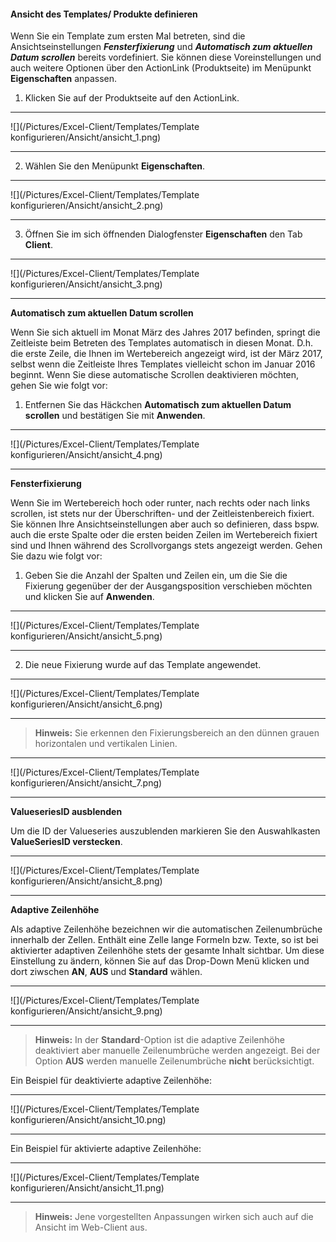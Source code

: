#### Ansicht des Templates/ Produkte definieren

Wenn Sie ein Template zum ersten Mal betreten, sind die Ansichtseinstellungen ***Fensterfixierung*** und ***Automatisch zum aktuellen Datum scrollen*** bereits vordefiniert. Sie können diese Voreinstellungen und auch weitere Optionen über den ActionLink (Produktseite) im Menüpunkt **Eigenschaften** anpassen.

1) Klicken Sie auf der Produktseite auf den ActionLink.

---
![](/Pictures/Excel-Client/Templates/Template konfigurieren/Ansicht/ansicht_1.png)

---

2) Wählen Sie den Menüpunkt **Eigenschaften**.

---
![](/Pictures/Excel-Client/Templates/Template konfigurieren/Ansicht/ansicht_2.png)

---

3) Öffnen Sie im sich öffnenden Dialogfenster **Eigenschaften** den Tab **Client**.

---
![](/Pictures/Excel-Client/Templates/Template konfigurieren/Ansicht/ansicht_3.png)

---

**Automatisch zum aktuellen Datum scrollen**

Wenn Sie sich aktuell im Monat März des Jahres 2017 befinden, springt die Zeitleiste beim Betreten des Templates automatisch in diesen Monat. D.h. die erste Zeile, die Ihnen im Wertebereich angezeigt wird, ist der März 2017, selbst wenn die Zeitleiste Ihres Templates vielleicht schon im Januar 2016 beginnt. Wenn Sie diese automatische Scrollen deaktivieren möchten, gehen Sie wie folgt vor:
 
1) Entfernen Sie das Häckchen **Automatisch zum aktuellen Datum scrollen** und bestätigen Sie mit **Anwenden**.

---
![](/Pictures/Excel-Client/Templates/Template konfigurieren/Ansicht/ansicht_4.png)

---

**Fensterfixierung**

Wenn Sie im Wertebereich hoch oder runter, nach rechts oder nach links scrollen, ist stets nur der Überschriften- und der Zeitleistenbereich fixiert. Sie können Ihre Ansichtseinstellungen aber auch so definieren, dass bspw. auch die erste Spalte oder die ersten beiden Zeilen im Wertebereich fixiert sind und Ihnen während des Scrollvorgangs stets angezeigt werden. Gehen Sie dazu wie folgt vor:
 
1) Geben Sie die Anzahl der Spalten und Zeilen ein, um die Sie die Fixierung gegenüber der der Ausgangsposition verschieben möchten und klicken Sie auf **Anwenden**.

---
![](/Pictures/Excel-Client/Templates/Template konfigurieren/Ansicht/ansicht_5.png)

---

2) Die neue Fixierung wurde auf das Template angewendet.

---
![](/Pictures/Excel-Client/Templates/Template konfigurieren/Ansicht/ansicht_6.png)

---

> **Hinweis:** Sie erkennen den Fixierungsbereich an den dünnen grauen horizontalen und vertikalen Linien.

---
![](/Pictures/Excel-Client/Templates/Template konfigurieren/Ansicht/ansicht_7.png)

---

**ValueseriesID ausblenden**

Um die ID der Valueseries auszublenden markieren Sie den Auswahlkasten **ValueSeriesID verstecken**.

---
![](/Pictures/Excel-Client/Templates/Template konfigurieren/Ansicht/ansicht_8.png)

---

**Adaptive Zeilenhöhe**

Als adaptive Zeilenhöhe bezeichnen wir die automatischen Zeilenumbrüche innerhalb der Zellen. Enthält eine Zelle lange Formeln bzw. Texte, so ist bei aktivierter adaptiven Zeilenhöhe stets der gesamte Inhalt sichtbar. Um diese Einstellung zu ändern, können Sie auf das Drop-Down Menü klicken und dort ziwschen **AN**, **AUS** und **Standard** wählen.

---
![](/Pictures/Excel-Client/Templates/Template konfigurieren/Ansicht/ansicht_9.png)

---

>**Hinweis:** In der **Standard**-Option ist die adaptive Zeilenhöhe deaktiviert aber manuelle Zeilenumbrüche werden angezeigt. Bei der Option **AUS** werden manuelle Zeilenumbrüche **nicht** berücksichtigt.

Ein Beispiel für deaktivierte adaptive Zeilenhöhe:

---
![](/Pictures/Excel-Client/Templates/Template konfigurieren/Ansicht/ansicht_10.png)

---

Ein Beispiel für aktivierte adaptive Zeilenhöhe:

---
![](/Pictures/Excel-Client/Templates/Template konfigurieren/Ansicht/ansicht_11.png)

---

>**Hinweis:** Jene vorgestellten Anpassungen wirken sich auch auf die Ansicht im Web-Client aus.
